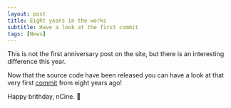 ```yaml
---
layout: post
title: Eight years in the works
subtitle: Have a look at the first commit
tags: [News]
---
```


This is not the first anniversary post on the site, but there is an interesting difference this year.

Now that the source code have been released you can have a look at that very first [commit](https://github.com/nCine/nCine/commit/6bf318de68ed5c453eaacd867c8e83c853f64edc) from eight years ago!

Happy brithday, nCine. :champagne:
